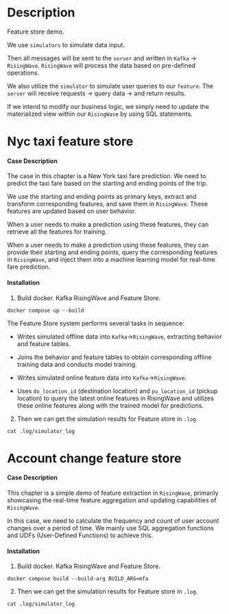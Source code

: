 # Description

Feature store demo.

We use `simulators` to simulate data input.

Then all messages will be sent to the `server` and written in `Kafka` -> `RisingWave`. `RisingWave` will process the data based on pre-defined operations.

We also utilize the `simulator` to simulate user queries to our `feature`. The `server` will receive requests -> query data -> and return results.

If we intend to modify our business logic, we simply need to update the materialized view within our `RisingWave` by using SQL statements.

# Nyc taxi feature store
#### Case Description

The case in this chapter is a New York taxi fare prediction. We need to predict the taxi fare based on the starting and ending points of the trip.

We use the starting and ending points as primary keys, extract and transform corresponding features, and save them in `RisingWave`. These features are updated based on user behavior.

When a user needs to make a prediction using these features, they can retrieve all the features for training.

When a user needs to make a prediction using these features, they can provide their starting and ending points, query the corresponding features in `RisingWave`, and inject them into a machine learning model for real-time fare prediction.

#### Installation

1. Build docker. Kafka RisingWave and Feature Store.

```docker compose up --build```


The Feature Store system performs several tasks in sequence:

- Writes simulated offline data into `Kafka`→`RisingWave`, extracting behavior and feature tables.

- Joins the behavior and feature tables to obtain corresponding offline training data and conducts model training.

- Writes simulated online feature data into `Kafka`→`RisingWave`.

- Uses `do_location_id` (destination location) and `pu_location_id` (pickup location) to query the latest online features in RisingWave and utilizes these online features along with the trained model for predictions.

2. Then we can get the simulation results for Feature store in `.log`.

```cat .log/simulator_log```

# Account change feature store
#### Case Description

This chapter is a simple demo of feature extraction in `RisingWave`, primarily showcasing the real-time feature aggregation and updating capabilities of `RisingWave`.

In this case, we need to calculate the frequency and count of user account changes over a period of time. We mainly use SQL aggregation functions and UDFs (User-Defined Functions) to achieve this.

#### Installation

1. Build docker. Kafka RisingWave and Feature Store.

```docker compose build --build-arg BUILD_ARG=mfa```

2. Then we can get the simulation results for Feature store in `.log`.

```cat .log/simulator_log```